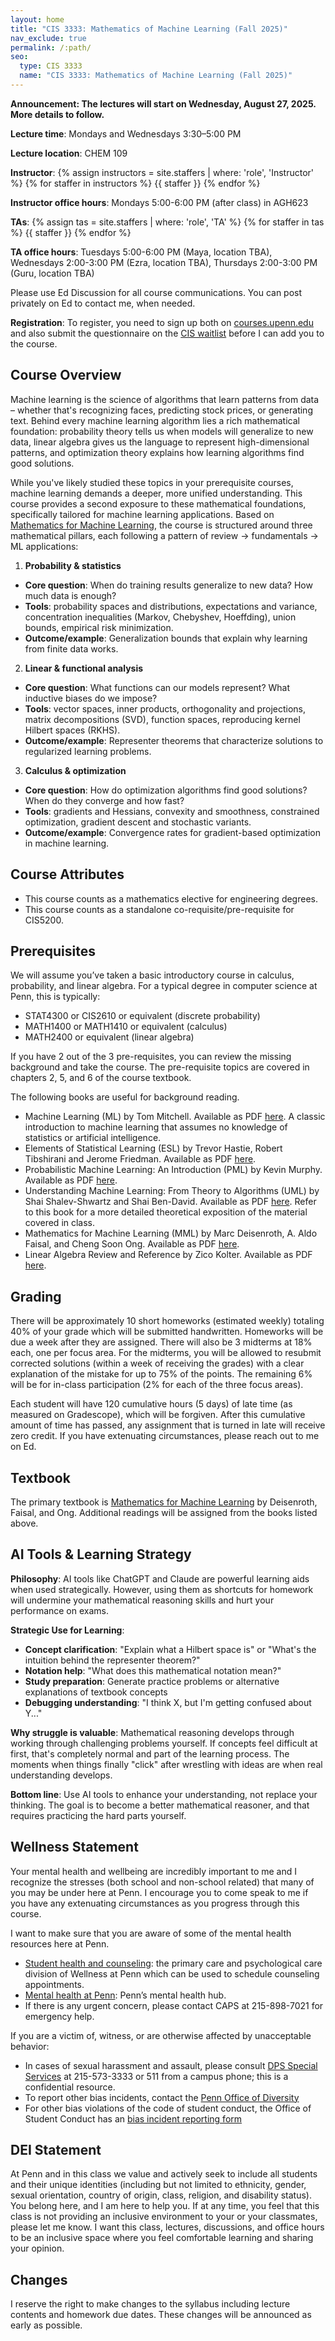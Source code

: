 ```yaml
---
layout: home
title: "CIS 3333: Mathematics of Machine Learning (Fall 2025)"
nav_exclude: true
permalink: /:path/
seo:
  type: CIS 3333
  name: "CIS 3333: Mathematics of Machine Learning (Fall 2025)"
---
```

**Announcement: The lectures will start on Wednesday, August 27, 2025. More details to follow.** 

**Lecture time**: Mondays and Wednesdays 3:30–5:00 PM

**Lecture location**: CHEM 109

**Instructor**: {% assign instructors = site.staffers | where: 'role', 'Instructor' %}
{% for staffer in instructors %}
{{ staffer }}
{% endfor %}

**Instructor office hours**: Mondays 5:00-6:00 PM (after class) in AGH623

**TAs**: {% assign tas = site.staffers | where: 'role', 'TA' %}
{% for staffer in tas %}
{{ staffer }}
{% endfor %}

**TA office hours**: Tuesdays 5:00-6:00 PM (Maya, location TBA), Wednesdays 2:00-3:00 PM (Ezra, location TBA), Thursdays 2:00-3:00 PM (Guru, location TBA)

Please use Ed Discussion for all course communications. You can post privately on Ed to contact me, when needed.

**Registration**: To register, you need to sign up both on [courses.upenn.edu](https://courses.upenn.edu/) and also submit the questionnaire on the [CIS waitlist](https://advising.cis.upenn.edu/waitlist/) before I can add you to the course.

## Course Overview

Machine learning is the science of algorithms that learn patterns from data – whether that's recognizing faces, predicting stock prices, or generating text. Behind every machine learning algorithm lies a rich mathematical foundation: probability theory tells us when models will generalize to new data, linear algebra gives us the language to represent high-dimensional patterns, and optimization theory explains how learning algorithms find good solutions.

While you've likely studied these topics in your prerequisite courses, machine learning demands a deeper, more unified understanding. This course provides a second exposure to these mathematical foundations, specifically tailored for machine learning applications. Based on [Mathematics for Machine Learning](https://mml-book.github.io/), the course is structured around three mathematical pillars, each following a pattern of review → fundamentals → ML applications:

1. **Probability & statistics**
- **Core question**: When do training results generalize to new data? How much data is enough?
- **Tools**: probability spaces and distributions, expectations and variance, concentration inequalities (Markov, Chebyshev, Hoeffding), union bounds, empirical risk minimization.
- **Outcome/example**: Generalization bounds that explain why learning from finite data works.

2. **Linear & functional analysis**
- **Core question**: What functions can our models represent? What inductive biases do we impose?
- **Tools**: vector spaces, inner products, orthogonality and projections, matrix decompositions (SVD), function spaces, reproducing kernel Hilbert spaces (RKHS).
- **Outcome/example**: Representer theorems that characterize solutions to regularized learning problems.

3. **Calculus & optimization**
- **Core question**: How do optimization algorithms find good solutions? When do they converge and how fast?
- **Tools**: gradients and Hessians, convexity and smoothness, constrained optimization, gradient descent and stochastic variants.
- **Outcome/example**: Convergence rates for gradient-based optimization in machine learning.


## Course Attributes

- This course counts as a mathematics elective for engineering degrees.
- This course counts as a standalone co-requisite/pre-requisite for CIS5200.

## Prerequisites
We will assume you’ve taken a basic introductory course in calculus, probability, and linear algebra. For a typical degree in computer science at Penn, this is typically:

- STAT4300 or CIS2610 or equivalent (discrete probability)
- MATH1400 or MATH1410 or equivalent (calculus)
- MATH2400 or equivalent (linear algebra)

If you have 2 out of the 3 pre-requisites, you can review the missing background and take the course. The pre-requisite topics are covered in chapters 2, 5, and 6 of the course textbook.

The following books are useful for background reading.

- Machine Learning (ML) by Tom Mitchell. Available as PDF [here](http://www.cs.cmu.edu/~tom/mlbook.html). A classic introduction to machine learning that assumes no knowledge of statistics or artificial intelligence. 
- Elements of Statistical Learning (ESL) by Trevor Hastie, Robert Tibshirani and Jerome Friedman. Available as PDF [here](https://hastie.su.domains/Papers/ESLII.pdf).
- Probabilistic Machine Learning: An Introduction (PML) by Kevin Murphy. Available as PDF [here](https://probml.github.io/pml-book/book1.html).
- Understanding Machine Learning: From Theory to Algorithms (UML) by Shai Shalev-Shwartz and Shai Ben-David. Available as PDF [here](https://www.cs.huji.ac.il/~shais/UnderstandingMachineLearning/understanding-machine-learning-theory-algorithms.pdf). Refer to this book for a more detailed theoretical exposition of the material covered in class.
- Mathematics for Machine Learning (MML) by Marc Deisenroth, A. Aldo Faisal, and Cheng Soon Ong. Available as PDF [here](https://mml-book.github.io/book/mml-book.pdf).
- Linear Algebra Review and Reference by Zico Kolter. Available as PDF [here](http://www.cs.cmu.edu/~zkolter/course/15-884/linalg-review.pdf).


## Grading

There will be approximately 10 short homeworks (estimated weekly) totaling 40% of your grade which will be submitted handwritten. Homeworks will be due a week after they are assigned. There will also be 3 midterms at 18% each, one per focus area. For the midterms, you will be allowed to resubmit corrected solutions (within a week of receiving the grades) with a clear explanation of the mistake for up to 75% of the points. The remaining 6% will be for in-class participation (2% for each of the three focus areas).

Each student will have 120 cumulative hours (5 days) of late time (as measured on Gradescope), which will be forgiven. After this cumulative amount of time has passed, any assignment that is turned in late will receive zero credit. If you have extenuating circumstances, please reach out to me on Ed.


## Textbook

The primary textbook is [Mathematics for Machine Learning](https://mml-book.github.io/) by Deisenroth, Faisal, and Ong. Additional readings will be assigned from the books listed above.

## AI Tools & Learning Strategy

**Philosophy**: AI tools like ChatGPT and Claude are powerful learning aids when used strategically. However, using them as shortcuts for homework will undermine your mathematical reasoning skills and hurt your performance on exams.

**Strategic Use for Learning**:
- **Concept clarification**: "Explain what a Hilbert space is" or "What's the intuition behind the representer theorem?"
- **Notation help**: "What does this mathematical notation mean?"
- **Study preparation**: Generate practice problems or alternative explanations of textbook concepts
- **Debugging understanding**: "I think X, but I'm getting confused about Y..."

**Why struggle is valuable**: Mathematical reasoning develops through working through challenging problems yourself. If concepts feel difficult at first, that's completely normal and part of the learning process. The moments when things finally "click" after wrestling with ideas are when real understanding develops.

**Bottom line**: Use AI tools to enhance your understanding, not replace your thinking. The goal is to become a better mathematical reasoner, and that requires practicing the hard parts yourself.


## Wellness Statement

Your mental health and wellbeing are incredibly important to me and I recognize the stresses (both school and non-school related) that many of you may be under here at Penn. I encourage you to come speak to me if you have any extenuating circumstances as you progress through this course.

I want to make sure that you are aware of some of the mental health resources here at Penn.
- [Student health and counseling](https://wellness.upenn.edu/student-health-and-counseling): the primary care and psychological care division of Wellness at Penn which can be used to schedule counseling appointments.
- [Mental health at Penn](https://wellness.upenn.edu/): Penn’s mental health hub.
- If there is any urgent concern, please contact CAPS at 215-898-7021 for emergency help.

If you are a victim of, witness, or are otherwise affected by unacceptable behavior:
- In cases of sexual harassment and assault, please consult [DPS Special Services](https://www.publicsafety.upenn.edu/about/special-services/sensitive-crimes/) at 215-573-3333 or 511 from a campus phone; this is a confidential resource.
- To report other bias incidents, contact the [Penn Office of Diversity](https://diversity.upenn.edu/diversity-at-penn)
- For other bias violations of the code of student conduct, the Office of Student Conduct has an [bias incident reporting form](https://diversity.upenn.edu/diversity-at-penn/bias-motivated-incident-report)

## DEI Statement

At Penn and in this class we value and actively seek to include all students and their unique identities (including but not limited to ethnicity, gender, sexual orientation, country of origin, class, religion, and disability status). You belong here, and I am here to help you. If at any time, you feel that this class is not providing an inclusive environment to your or your classmates, please let me know. I want this class, lectures, discussions, and office hours to be an inclusive space where you feel comfortable learning and sharing your opinion.

## Changes

I reserve the right to make changes to the syllabus including lecture contents and homework due dates. These changes will be announced as early as possible.
